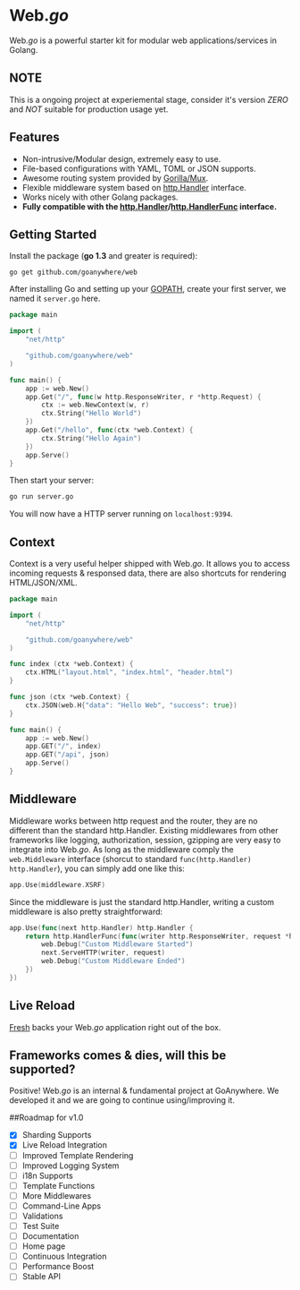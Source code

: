 Web.*go*
======

Web.*go* is a powerful starter kit for modular web applications/services in Golang.


## NOTE

This is a ongoing project at experiemental stage, consider it's version *ZERO* and *NOT* suitable for production usage yet.


## Features
* Non-intrusive/Modular design, extremely easy to use.
* File-based configurations with YAML, TOML or JSON supports.
* Awesome routing system provided by [Gorilla/Mux](http://www.gorillatoolkit.org/pkg/mux).
* Flexible middleware system based on [http.Handler](http://godoc.org/net/http#Handler) interface.
* Works nicely with other Golang packages.
* **Fully compatible with the [http.Handler](http://godoc.org/net/http#Handler)/[http.HandlerFunc](http://godoc.org/net/http#HandlerFunc) interface.**


## Getting Started

Install the package (**go 1.3** and greater is required):

~~~
go get github.com/goanywhere/web
~~~


After installing Go and setting up your [GOPATH](http://golang.org/doc/code.html#GOPATH), create your first server, we named it `server.go` here.

``` go
package main

import (
    "net/http"

    "github.com/goanywhere/web"
)

func main() {
    app := web.New()
    app.Get("/", func(w http.ResponseWriter, r *http.Request) {
        ctx := web.NewContext(w, r)
        ctx.String("Hello World")
    })
    app.Get("/hello", func(ctx *web.Context) {
        ctx.String("Hello Again")
    })
    app.Serve()
}
```

Then start your server:
``` sh
go run server.go
```

You will now have a HTTP server running on `localhost:9394`.


## Context

Context is a very useful helper shipped with Web.*go*. It allows you to access incoming requests & responsed data, there are also shortcuts for rendering HTML/JSON/XML.


``` go
package main

import (
    "net/http"

    "github.com/goanywhere/web"
)

func index (ctx *web.Context) {
    ctx.HTML("layout.html", "index.html", "header.html")
}

func json (ctx *web.Context) {
    ctx.JSON(web.H{"data": "Hello Web", "success": true})
}

func main() {
    app := web.New()
    app.GET("/", index)
    app.GET("/api", json)
    app.Serve()
}
```



## Middleware

Middleware works between http request and the router, they are no different than the standard http.Handler. Existing middlewares from other frameworks like logging, authorization, session, gzipping are very easy to integrate into Web.*go*. As long as the middleware comply the `web.Middleware` interface (shorcut to standard `func(http.Handler) http.Handler`), you can simply add one like this:

``` go
app.Use(middleware.XSRF)
```


Since the middleware is just the standard http.Handler, writing a custom middleware is also pretty straightforward:

``` go
app.Use(func(next http.Handler) http.Handler {
    return http.HandlerFunc(func(writer http.ResponseWriter, request *http.Request) {
        web.Debug("Custom Middleware Started")
        next.ServeHTTP(writer, request)
        web.Debug("Custom Middleware Ended")
    })
})
```

## Live Reload

[Fresh](https://github.com/pilu/fresh) backs your Web.*go* application right out of the box.



## Frameworks comes & dies, will this be supported?

Positive! Web.*go* is an internal & fundamental project at GoAnywhere. We developed it and we are going to continue using/improving it.


##Roadmap for v1.0


- [X] Sharding Supports
- [X] Live Reload Integration
- [ ] Improved Template Rendering
- [ ] Improved Logging System
- [ ] i18n Supports
- [ ] Template Functions
- [ ] More Middlewares
- [ ] Command-Line Apps
- [ ] Validations
- [ ] Test Suite
- [ ] Documentation
- [ ] Home page
- [ ] Continuous Integration
- [ ] Performance Boost
- [ ] Stable API
